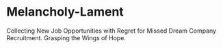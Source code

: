 # Melancholy-Lament
Collecting New Job Opportunities with Regret for Missed Dream Company Recruitment. Grasping the Wings of Hope.
